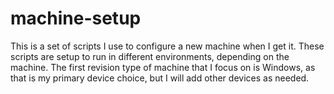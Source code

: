 # machine-setup
This is a set of scripts I use to configure a new machine when I get it. These scripts are setup to run in different environments, depending on the machine. The first revision type of machine that I focus on is Windows, as that is my primary device choice, but I will add other devices as needed.
